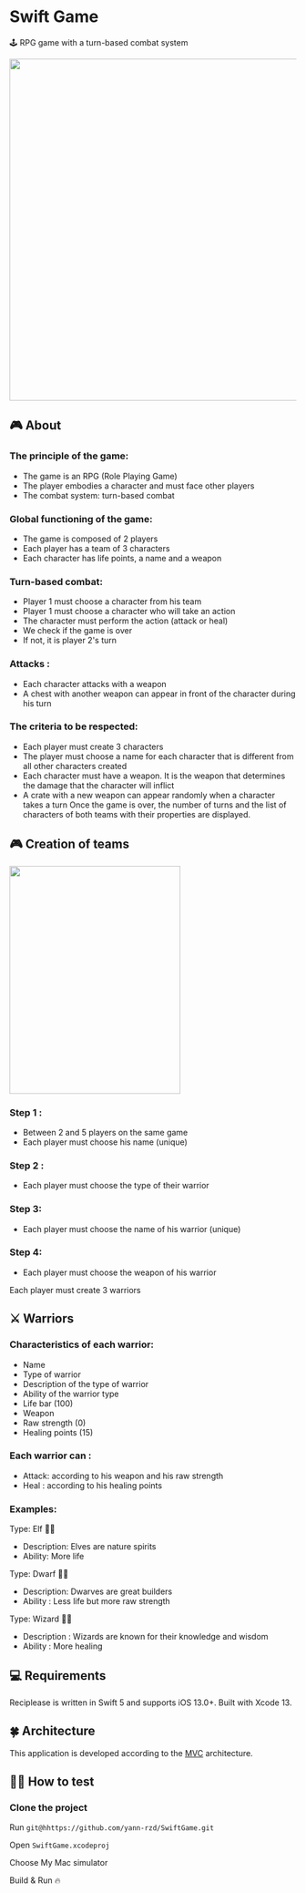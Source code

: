 # Swift Game
🕹️ RPG game with a turn-based combat system

<img src="https://i.imgur.com/Y1Rm1QG.png" width="600" height="600">

## 🎮 About
### The principle of the game:
- The game is an RPG (Role Playing Game)
- The player embodies a character and must face other players
- The combat system: turn-based combat

### Global functioning of the game:
- The game is composed of 2 players
- Each player has a team of 3 characters
- Each character has life points, a name and a weapon

### Turn-based combat:
- Player 1 must choose a character from his team
- Player 1 must choose a character who will take an action
- The character must perform the action (attack or heal)
- We check if the game is over
- If not, it is player 2's turn

### Attacks :
- Each character attacks with a weapon
- A chest with another weapon can appear in front of the character during his turn

### The criteria to be respected:
- Each player must create 3 characters
- The player must choose a name for each character that is different from all other characters created
- Each character must have a weapon. It is the weapon that determines the damage that the character will inflict
- A crate with a new weapon can appear randomly when a character takes a turn
Once the game is over, the number of turns and the list of characters of both teams with their properties are displayed.

## 🎮 Creation of teams
<img src="https://i.imgur.com/zKuG7Ak.png" width="300" height="400">

### Step 1 : 
- Between 2 and 5 players on the same game
- Each player must choose his name (unique)

### Step 2 :
- Each player must choose the type of their warrior

### Step 3:
- Each player must choose the name of his warrior (unique)

### Step 4:
- Each player must choose the weapon of his warrior

Each player must create 3 warriors

## ⚔️ Warriors
### Characteristics of each warrior:
- Name
- Type of warrior
- Description of the type of warrior
- Ability of the warrior type
- Life bar (100)
- Weapon
- Raw strength (0)
- Healing points (15)

### Each warrior can :
- Attack: according to his weapon and his raw strength
- Heal : according to his healing points

### Examples:

Type: Elf 🧝‍♀️
- Description: Elves are nature spirits 
- Ability: More life

Type: Dwarf 👨‍🔧
- Description: Dwarves are great builders
- Ability : Less life but more raw strength

Type: Wizard 🧙‍♂️
- Description : Wizards are known for their knowledge and wisdom
- Ability : More healing

## 💻 Requirements
Reciplease is written in Swift 5 and supports iOS 13.0+. Built with Xcode 13.

## 🍀 Architecture
This application is developed according to the [MVC](https://medium.com/@joespinelli_6190/mvc-model-view-controller-ef878e2fd6f5) architecture.

## 🕵️‍♂️ How to test 
### Clone the project

Run `git@hhttps://github.com/yann-rzd/SwiftGame.git`

Open `SwiftGame.xcodeproj`

Choose My Mac simulator

Build & Run 🔥
